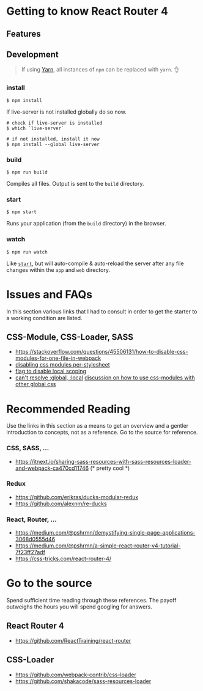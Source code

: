 Getting to know React Router 4
==============================

Features
--------

Development
-----------
> If using [Yarn](https://yarnpkg.com/), all instances of `npm` can be replaced with `yarn`. :ok_hand:

### install
```
$ npm install
```

If live-server is not installed globally do so now.

```
# check if live-server is installed
$ which `live-server`

# if not installed, install it now
$ npm install --global live-server
```

### build
```
$ npm run build
```

Compiles all files. Output is sent to the `build` directory.

### start
```
$ npm start
```
Runs your application (from the `build` directory) in the browser.

### watch
```
$ npm run watch
```

Like [`start`](#start), but will auto-compile & auto-reload the server after any file changes within the `app` and `web` directory.

Issues and FAQs
===============
In this section various links that I had to consult in order to get the starter to a working condition are listed.

CSS-Module, CSS-Loader, SASS
----------------------------
- https://stackoverflow.com/questions/45506131/how-to-disable-css-modules-for-one-file-in-webpack
- [disabling css modules per-stylesheet](https://github.com/webpack-contrib/css-loader/issues/215)
- [flag to disable local scoping](https://github.com/webpack-contrib/css-loader/issues/193#issuecomment-342872867)
- [can't resolve :global, :local](https://github.com/webpack-contrib/sass-loader/issues/448#issuecomment-338009911)
[discussion on how to use css-modules with other global css](https://github.com/css-modules/css-modules/pull/65)

Recommended Reading
===================
Use the links in this section as a means to get an overview and a gentler
introduction to concepts, not as a reference. Go to the source for reference.

### CSS, SASS, ...
- https://itnext.io/sharing-sass-resources-with-sass-resources-loader-and-webpack-ca470cd11746 (* pretty cool *)

### Redux
- https://github.com/erikras/ducks-modular-redux
- https://github.com/alexnm/re-ducks

### React, Router, ...
- https://medium.com/@pshrmn/demystifying-single-page-applications-3068d0555d46
- https://medium.com/@pshrmn/a-simple-react-router-v4-tutorial-7f23ff27adf
- https://css-tricks.com/react-router-4/

Go to the source
================
Spend sufficient time reading through these references. The payoff outweighs the hours you will spend googling for answers.

React Router 4
--------------
- https://github.com/ReactTraining/react-router

CSS-Loader
----------
- https://github.com/webpack-contrib/css-loader
- https://github.com/shakacode/sass-resources-loader
